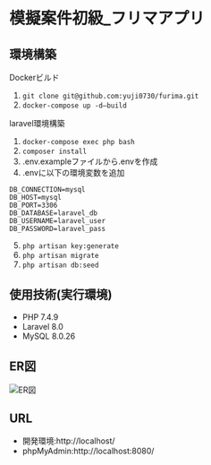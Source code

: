 # 模擬案件初級_フリマアプリ

## 環境構築

Dockerビルド 
 1. `git clone git@github.com:yuji0730/furima.git`
 2. `docker-compose up -d—build`
 
laravel環境構築 
1. `docker-compose exec php bash`
2. `composer install`
3. .env.exampleファイルから.envを作成
4. .envに以下の環境変数を追加
```env
DB_CONNECTION=mysql
DB_HOST=mysql
DB_PORT=3306
DB_DATABASE=laravel_db
DB_USERNAME=laravel_user
DB_PASSWORD=laravel_pass
```
5. `php artisan key:generate`
6. `php artisan migrate` 
7. `php artisan db:seed`


## 使用技術(実行環境)
* PHP 7.4.9
* Laravel 8.0
* MySQL 8.0.26

## ER図
![ER図](![drawio](https://github.com/user-attachments/assets/88799f42-fc71-492b-b2eb-2c3f469a3bba)
)
 
## URL 
* 開発環境:http://localhost/ 
* phpMyAdmin:http://localhost:8080/

